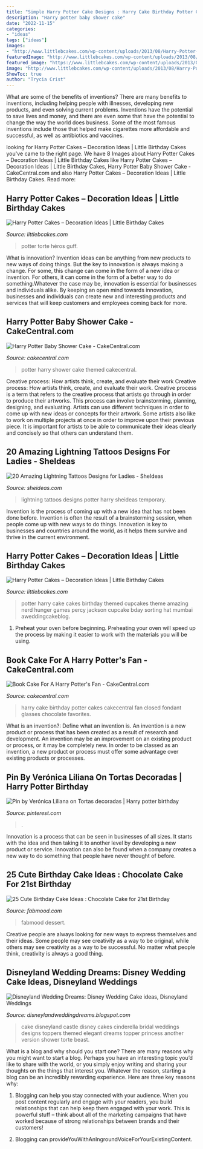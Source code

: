 ```yaml
---
title: "Simple Harry Potter Cake Designs : Harry Cake Birthday Potter Cakes Cakecentral Fan Closed Fondant Glasses Chocolate Favorites"
description: "Harry potter baby shower cake"
date: "2022-11-15"
categories:
- "ideas"
tags: ["ideas"]
images:
- "http://www.littlebcakes.com/wp-content/uploads/2013/08/Harry-Potter-Cake.jpeg"
featuredImage: "http://www.littlebcakes.com/wp-content/uploads/2013/08/Harry-Potter-Cake.jpeg"
featured_image: "https://www.littlebcakes.com/wp-content/uploads/2013/08/Harry-Potter-Birthday-Cakes.jpg"
image: "http://www.littlebcakes.com/wp-content/uploads/2013/08/Harry-Potter-Cake.jpeg"
ShowToc: true
author: "Trycia Crist"
---
```



What are some of the benefits of inventions?
There are many benefits to inventions, including helping people with illnesses, developing new products, and even solving current problems. Inventions have the potential to save lives and money, and there are even some that have the potential to change the way the world does business. Some of the most famous inventions include those that helped make cigarettes more affordable and successful, as well as antibiotics and vaccines.

	

		
looking for Harry Potter Cakes – Decoration Ideas | Little Birthday Cakes you've came to the right page. We have 8 Images about Harry Potter Cakes – Decoration Ideas | Little Birthday Cakes like Harry Potter Cakes – Decoration Ideas | Little Birthday Cakes, Harry Potter Baby Shower Cake - CakeCentral.com and also Harry Potter Cakes – Decoration Ideas | Little Birthday Cakes. Read more:
		
    
## Harry Potter Cakes – Decoration Ideas | Little Birthday Cakes

<img loading=lazy src="https://www.littlebcakes.com/wp-content/uploads/2013/08/Harry-Potter-Birthday-Cakes.jpg" onerror="this.onerror=null;this.src='https://tse2.mm.bing.net/th?id=OIP.JSefGhrgoS3eMO8HWLjhYQHaFz&amp;pid=15.1';" alt="Harry Potter Cakes – Decoration Ideas | Little Birthday Cakes">

_Source: littlebcakes.com_

>potter torte héros guff. 

	

What is innovation?
Invention ideas can be anything from new products to new ways of doing things. But the key to innovation is always making a change. For some, this change can come in the form of a new idea or invention. For others, it can come in the form of a better way to do something.Whatever the case may be, innovation is essential for businesses and individuals alike. By keeping an open mind towards innovation, businesses and individuals can create new and interesting products and services that will keep customers and employees coming back for more.

    
## Harry Potter Baby Shower Cake - CakeCentral.com

<img loading=lazy src="https://cdn001.cakecentral.com/gallery/2017/04/900_harry-potter-baby-shower-cake-9525159jJGT.jpg" onerror="this.onerror=null;this.src='https://tse4.mm.bing.net/th?id=OIP.sT3FI6nWJJ-IY6Fkxu_nyQHaKT&amp;pid=15.1';" alt="Harry Potter Baby Shower Cake - CakeCentral.com">

_Source: cakecentral.com_

>potter harry shower cake themed cakecentral. 

	

Creative process: How artists think, create, and evaluate their work
Creative process: How artists think, create, and evaluate their work.
Creative process is a term that refers to the creative process that artists go through in order to produce their artworks. This process can involve brainstorming, planning, designing, and evaluating. Artists can use different techniques in order to come up with new ideas or concepts for their artwork. Some artists also like to work on multiple projects at once in order to improve upon their previous piece. It is important for artists to be able to communicate their ideas clearly and concisely so that others can understand them.

    
## 20 Amazing Lightning Tattoos Designs For Ladies - SheIdeas

<img loading=lazy src="http://www.sheideas.com/wp-content/uploads/2017/03/Harry-Potter-Temporary-Lightning-Tattoos-Designs.jpg" onerror="this.onerror=null;this.src='https://tse2.mm.bing.net/th?id=OIP.aLb9Q9X6_HDMB4DVAP-IcAHaNM&amp;pid=15.1';" alt="20 Amazing Lightning Tattoos Designs for Ladies - SheIdeas">

_Source: sheideas.com_

>lightning tattoos designs potter harry sheideas temporary. 

	

Invention is the process of coming up with a new idea that has not been done before. Invention is often the result of a brainstorming session, when people come up with new ways to do things. Innovation is key to businesses and countries around the world, as it helps them survive and thrive in the current environment.

    
## Harry Potter Cakes – Decoration Ideas | Little Birthday Cakes

<img loading=lazy src="http://www.littlebcakes.com/wp-content/uploads/2013/08/Harry-Potter-Cake.jpeg" onerror="this.onerror=null;this.src='https://tse2.mm.bing.net/th?id=OIP.JML6DGVDqKRSEupHJ99CCQHaJ4&amp;pid=15.1';" alt="Harry Potter Cakes – Decoration Ideas | Little Birthday Cakes">

_Source: littlebcakes.com_

>potter harry cake cakes birthday themed cupcakes theme amazing nerd hunger games percy jackson cupcake bday sorting hat mumbai aweddingcakeblog. 

	

1. Preheat your oven before beginning. Preheating your oven will speed up the process by making it easier to work with the materials you will be using.

    
## Book Cake For A Harry Potter&#039;s Fan - CakeCentral.com

<img loading=lazy src="https://cdn001.cakecentral.com/gallery/2015/03/900_846199JfdQ_book-cake-for-a-harry-potters-fan.jpg" onerror="this.onerror=null;this.src='https://tse4.mm.bing.net/th?id=OIP.vyQxjNnbQCvh39EdEut5jgHaE6&amp;pid=15.1';" alt="Book Cake For A Harry Potter&#039;s Fan - CakeCentral.com">

_Source: cakecentral.com_

>harry cake birthday potter cakes cakecentral fan closed fondant glasses chocolate favorites. 

	

What is an invention?: Define what an invention is.
An invention is a new product or process that has been created as a result of research and development. An invention may be an improvement on an existing product or process, or it may be completely new. In order to be classed as an invention, a new product or process must offer some advantage over existing products or processes.

    
## Pin By Verónica Liliana On Tortas Decoradas | Harry Potter Birthday

<img loading=lazy src="https://i.pinimg.com/736x/7f/4a/56/7f4a56339afd007facbe320d8c68643b.jpg" onerror="this.onerror=null;this.src='https://tse1.mm.bing.net/th?id=OIP.37wKJ_4ZopOdKqe_rRyxLwHaNq&amp;pid=15.1';" alt="Pin by Verónica Liliana on Tortas decoradas | Harry potter birthday">

_Source: pinterest.com_

>. 

	

Innovation is a process that can be seen in businesses of all sizes. It starts with the idea and then taking it to another level by developing a new product or service. Innovation can also be found when a company creates a new way to do something that people have never thought of before.

    
## 25 Cute Birthday Cake Ideas : Chocolate Cake For 21st Birthday

<img loading=lazy src="https://www.fabmood.com/inspiration/wp-content/uploads/2021/08/birthday-cake-idea-515x1024.jpg" onerror="this.onerror=null;this.src='https://tse2.mm.bing.net/th?id=OIP.K7aK63GCoMX3CBKWpv_dGgHaOu&amp;pid=15.1';" alt="25 Cute Birthday Cake Ideas : Chocolate Cake for 21st Birthday">

_Source: fabmood.com_

>fabmood dessert. 

	

Creative people are always looking for new ways to express themselves and their ideas. Some people may see creativity as a way to be original, while others may see creativity as a way to be successful. No matter what people think, creativity is always a good thing.

    
## Disneyland Wedding Dreams: Disney Wedding Cake Ideas, Disneyland Weddings

<img loading=lazy src="http://1.bp.blogspot.com/-xKghoi1VdNA/TxZhWCdJPCI/AAAAAAAAAFo/DTaYO33zhHI/s320/castle-wedding-cake-pictures-46.jpg" onerror="this.onerror=null;this.src='https://tse3.mm.bing.net/th?id=OIP.SynZMpYIiIVnrNBK7sPtSwAAAA&amp;pid=15.1';" alt="Disneyland Wedding Dreams: Disney Wedding Cake ideas, Disneyland Weddings">

_Source: disneylandweddingdreams.blogspot.com_

>cake disneyland castle disney cakes cinderella bridal weddings designs toppers themed elegant dreams topper princess another version shower torte beast. 

	

What is a blog and why should you start one?
There are many reasons why you might want to start a blog. Perhaps you have an interesting topic you’d like to share with the world, or you simply enjoy writing and sharing your thoughts on the things that interest you. Whatever the reason, starting a blog can be an incredibly rewarding experience. Here are three key reasons why: 
1) Blogging can help you stay connected with your audience. When you post content regularly and engage with your readers, you build relationships that can help keep them engaged with your work. This is powerful stuff – think about all of the marketing campaigns that have worked because of strong relationships between brands and their customers! 

2) Blogging can provideYouWithAnIngroundVoiceForYourExistingContent.

